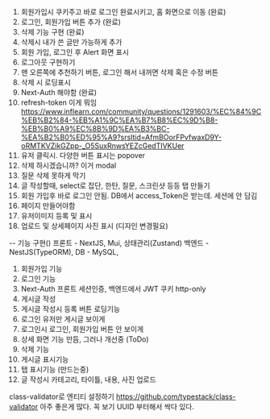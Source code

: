 1. 회원가입시 쿠키주고 바로 로그인 완료시키고, 홈 화면으로 이동 (완료)
2. 로그인, 회원가입 버튼 추가 (완료)
3. 삭제 기능 구현 (완료)
4. 삭제시 내가 쓴 글만 가능하게 추가
5. 회원 가입, 로그인 후 Alert 화면 표시
6. 로그아웃 구현하기
7. 맨 오른쪽에 추천하기 버튼, 로그인 해서 내꺼면 삭제 혹은 수정 버튼
8. 삭제 시 로딩표시
9. Next-Auth 해야함 (완료)
10. refresh-token 이게 뭐임
    https://www.inflearn.com/community/questions/1291603/%EC%84%9C%EB%B2%84-%EB%A1%9C%EA%B7%B8%EC%9D%B8-%EB%B0%A9%EC%8B%9D%EA%B3%BC-%EA%B2%B0%ED%95%A9?srsltid=AfmBOorFPvfwaxD9Y-oRMTKVZikGZpp-_O5SuxRnwsYEZcGedTIVKUer
11. 유저 클릭시. 다양한 버튼 표시는 popover
12. 삭제 하시겠습니까? 이거 modal
13. 질문 삭제 못하게 막기
14. 글 작성할때, select로 잡단, 한탄, 질문, 스크린샷 등등 탭 만들기
15. 회원 가입후 바로 로그인 안됨. DB에서 access_Token은 받는데. 세션에 안 담김
16. 페이지 만들어야함
17. 유저이미지 등록 및 표시
18. 업로드 및 상세페이지 사진 표시 (디자인 변경필요)

-- 기능 구현()
프론트 - NextJS, Mui, 상태관리(Zustand)
백엔드 - NestJS(TypeORM),
DB - MySQL,

1. 회원가입 기능
2. 로그인 기능
3. Next-Auth 프론트 세션인증, 백엔드에서 JWT 쿠키 http-only
4. 게시글 작성
5. 게시글 작성시 등록 버튼 로딩기능
6. 로그인 유저만 게시글 보이게
7. 로그인시 로그인, 회원가입 버튼 안 보이게
8. 상세 화면 기능 만듬, 그러나 개선중 (ToDo)
9. 삭제 기능
10. 게시글 표시기능
11. 탭 표시기능 (만드는중)
12. 글 작성시 카테고리, 타이틀, 내용, 사진 업로드

class-validator로 엔티티 설정하기
https://github.com/typestack/class-validator
아주 좋은게 많다. 꼭 보기 UUID 부터해서 싹다 있다.
